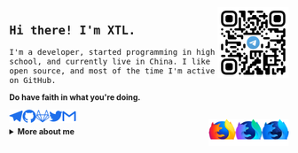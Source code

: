 <a href="https://t.me/joinchat/m9aY4pQ2HL1lMDEx" target="_blank">
    <img align="right" width="128px" src="https://github.com/kallydev/kallydev/raw/main/images/telegram_group.jpg"/>
</a>

<h2>
    <samp>Hi there! I'm XTL.</samp>
</h2>
<p>
    <samp>
        I'm a developer, started programming in high school, and currently live in China. I like open
        source, and most of the time I'm active on GitHub.
    </samp>
</p>
<p>
    <strong>Do have faith in what you're doing.</strong>
<p>
    <a href="https://t.me/kallydev">
        <img alt="KallyDev's Telegram" align="left" width="24px" src="https://github.com/kallydev/kallydev/raw/main/images/telegram.svg"/>
    </a>
    <a href="https://github.com/kallydev">
        <img alt="KallyDev's Github" align="left" width="24px" src="https://github.com/kallydev/kallydev/raw/main/images/github.svg"/>
    </a>
    <a href="https://gitlab.com/kallydev">
        <img alt="KallyDev's GitLab" align="left" width="24px" src="https://github.com/kallydev/kallydev/raw/main/images/gitlab.svg"/>
    </a>
     <a href="https://twitter.com/kallydev">
        <img alt="KallyDev's Twitter" align="left" width="24px" src="https://github.com/kallydev/kallydev/raw/main/images/twitter.svg"/>
    </a>
    <a href="mailto:kallydev@gmail.com">
        <img alt="KallyDev's Gmail" align="left" width="24px" src="https://github.com/kallydev/kallydev/raw/main/images/gmail.svg"/>
    </a>
    <br/>
    <a href="https://www.mozilla.org/firefox/developer/">
        <img align="right" width="48px" src="https://github.com/kallydev/kallydev/raw/main/images/firefox_developer.svg"/>
    </a>
    <a href="https://www.mozilla.org/firefox/channel/desktop/#nightly">
        <img align="right" width="48px" src="https://github.com/kallydev/kallydev/raw/main/images/firefox_nightly.svg"/>
    </a>
    <a href="https://www.mozilla.org/firefox/new/">
        <img align="right" width="48px" src="https://github.com/kallydev/kallydev/raw/main/images/firefox.svg"/>
    </a>
</p>


<details>
    <summary>
        <b>More about me</b>
    </summary>


[![](https://github.com/kallydev/kallydev/blob/main/images/banner.png)](https://kallydev.com)

<h3 align="center">Languages</h3>
<p align="center">
    <img alt="Go" src="https://img.shields.io/badge/-Go-00ADD8?style=for-the-badge&logo=Go&logoColor=fff"/>
    <img alt="Kotlin" src="https://img.shields.io/badge/-Kotlin-0095D5?style=for-the-badge&logo=Kotlin&logoColor=fff"/>
    <img alt="Java" src="https://img.shields.io/badge/-Java-007396?style=for-the-badge&logo=Java&logoColor=fff"/>
    <img alt="TypeScript" src="https://img.shields.io/badge/-TypeScript-007ACC?style=for-the-badge&logo=TypeScript&logoColor=fff"/>
    <img alt="Rust" src="https://img.shields.io/badge/-Rust-000?style=for-the-badge&logo=Rust&logoColor=fff"/>
    <img alt="Python" src="https://img.shields.io/badge/-Python-3776AB?style=for-the-badge&logo=Python&logoColor=fff"/>
    <img alt="C++" src="https://img.shields.io/badge/-C++-00599C?style=for-the-badge&logo=C%2B%2B&logoColor=fff"/>
    <img alt="GNU Bash" src="https://img.shields.io/badge/-GNU%20Bash-4EAA25?style=for-the-badge&logo=GNU%20Bash&logoColor=fff"/>
    <img alt="Dart" src="https://img.shields.io/badge/-Dart-0175C2?style=for-the-badge&logo=Dart&logoColor=fff"/>
</p>


```typescript
const kallydev = {
    pronouns: ["He", "Him"],
    hobby: ["Coffee", "Programming", "Music", "Painting"],
    languages: ["Go", "Kotlin", "TypeScript", "Python", 'Java', 'Rust', 'C++', "Bash", "Dart"],
    technologyStack: {
        mobile: {
            android: ["Android X", "Flutter"],
        },
        frontend: {
            javascript: ["React", "Angular", "Vue", "Electron"],
            css: ["TailwindCSS", "Material UI", "Vuetify", "Angular Material", "Bootstrap"],
        },
        backend: {
            framework: {
                golang: ["Echo", "Go Kit"],
                kotlin: ["Ktor", "Spring Boot"],
                python: ["Flask"],
            },
            databases: ["PostgreSQL", "Redis", "MariaDB"],
            devops: ["Docker", "Kubernetes", "Nginx"],
            microservice: {
                protocol: ["RESTful", "gRPC"],
                messageQueues: ["RabbitMQ"],
            },
        },
        systems: ["macOS", "Ubuntu", "Windows Server", "iOS", "Android"],
        editors: ["JetBrains Tools", "Visual Studio Code", "Vim"],
    }
}
```

<p align="right">
    Designed with :heart: by <a href="https://github.com/kallydev" target="_blank">XTL</a>.
</p>

</details>
